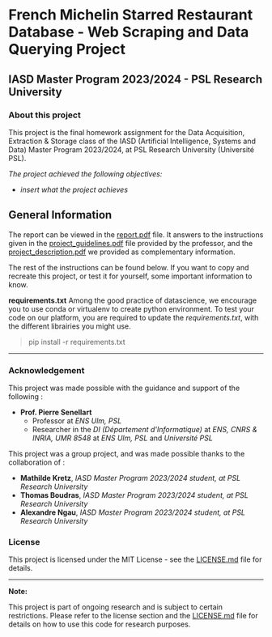 # French Michelin Starred Restaurant Database - Web Scraping and Data Querying Project

## IASD Master Program 2023/2024 - PSL Research University

### About this project

This project is the final homework assignment for the Data Acquisition, Extraction & Storage class of the IASD (Artificial Intelligence, Systems and Data) Master Program 2023/2024, at PSL Research University (Université PSL).

*The project achieved the following objectives:*
- *insert what the project achieves*

## General Information

The report can be viewed in the [report.pdf](report.pdf) file. It answers to the instructions given in the [project_guidelines.pdf](project_guidelines.pdf) file provided by the professor, and the [project_description.pdf](project_description.pdf) we provided as complementary information.

The rest of the instructions can be found below. If you want to copy and recreate this project, or test it for yourself, some important information to know.

**requirements.txt**
Among the good practice of datascience, we encourage you to use conda or virtualenv to create python environment. 
To test your code on our platform, you are required to update the *requirements.txt*, with the different librairies you might use.  
  > pip install -r requirements.txt

---

### Acknowledgement

This project was made possible with the guidance and support of the following :

- **Prof. Pierre Senellart**
  - Professor at *ENS Ulm, PSL*
  - Researcher in the *DI (Département d'Informatique)* at *ENS, CNRS & INRIA, UMR 8548* at *ENS Ulm, PSL* and *Université PSL*
 
This project was a group project, and was made possible thanks to the collaboration of :

- **Mathilde Kretz**, *IASD Master Program 2023/2024 student, at PSL Research University*
- **Thomas Boudras**, *IASD Master Program 2023/2024 student, at PSL Research University*
- **Alexandre Ngau**, *IASD Master Program 2023/2024 student, at PSL Research University*

### License

This project is licensed under the MIT License - see the [LICENSE.md](LICENSE.md) file for details.

---

**Note:**

This project is part of ongoing research and is subject to certain restrictions. Please refer to the license section and the [LICENSE.md](LICENSE.md) file for details on how to use this code for research purposes.

